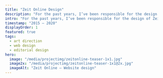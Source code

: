 ```yaml
---
title: "Zeit Online Design"
description: "For the past years, I’ve been responsible for the design of Zeit Online, Germany’s renowned news site."
intro: "For the past years, I’ve been responsible for the design of Zeit Online, Germany’s renowned news site."
timestamp: "2015 – 2020"
displayOrder: 1
featured: true
tags:
  - art direction
  - web design
  - editorial design
hero:
  image: "/media/projectimg/zeitonline-teaser-1x1.jpg"
  image2x: "/media/projectimg/zeitonline-teaser-1x1@2x.jpg"
  imageAlt: "Zeit Online – Website design"
---
```


